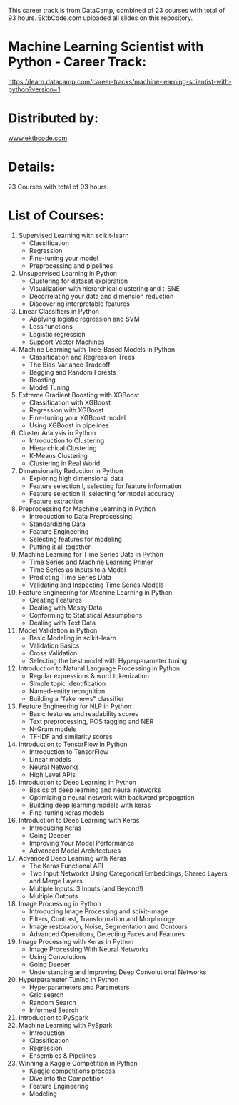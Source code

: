 This career track is from DataCamp, combined of 23 courses with total of 93 hours. EktbCode.com uploaded all slides on this repository.

# Machine Learning Scientist with Python - Career Track:
https://learn.datacamp.com/career-tracks/machine-learning-scientist-with-python?version=1

# Distributed by:
www.ektbcode.com

# Details:
23 Courses with total of 93 hours.

# List of Courses:
1.	Supervised Learning with scikit-learn
	* Classification
	* Regression
	* Fine-tuning your model
	* Preprocessing and pipelines
2.	Unsupervised Learning in Python
	* Clustering for dataset exploration
	* Visualization with hierarchical clustering and t-SNE
	* Decorrelating your data and dimension reduction
	* Discovering interpretable features
3.	Linear Classifiers in Python
	* Applying logistic regression and SVM
	* Loss functions
	* Logistic regression
	* Support Vector Machines
4.	Machine Learning with Tree-Based Models in Python
	* Classification and Regression Trees
	* The Bias-Variance Tradeoff
	* Bagging and Random Forests
	* Boosting
	* Model Tuning
5.	Extreme Gradient Boosting with XGBoost
	* Classification with XGBoost
	* Regression with XGBoost
	* Fine-tuning your XGBoost model
	* Using XGBoost in pipelines
6.	Cluster Analysis in Python
	* Introduction to Clustering
	* Hierarchical Clustering
	* K-Means Clustering
	* Clustering in Real World
7.	Dimensionality Reduction in Python
	* Exploring high dimensional data
	* Feature selection I, selecting for feature information
	* Feature selection II, selecting for model accuracy
	* Feature extraction
8.	Preprocessing for Machine Learning in Python
	* Introduction to Data Preprocessing
	* Standardizing Data
	* Feature Engineering
	* Selecting features for modeling
	* Putting it all together
9.	Machine Learning for Time Series Data in Python
	* Time Series and Machine Learning Primer
	* Time Series as Inputs to a Model
	* Predicting Time Series Data
	* Validating and Inspecting Time Series Models
10.	Feature Engineering for Machine Learning in Python
	* Creating Features
	* Dealing with Messy Data
	* Conforming to Statistical Assumptions
	* Dealing with Text Data
11.	Model Validation in Python
	* Basic Modeling in scikit-learn
	* Validation Basics
	* Cross Validation
	* Selecting the best model with Hyperparameter tuning.
12.	Introduction to Natural Language Processing in Python
	* Regular expressions & word tokenization
	* Simple topic identification
	* Named-entity recognition
	* Building a "fake news" classifier
13.	Feature Engineering for NLP in Python
	* Basic features and readability scores
	* Text preprocessing, POS tagging and NER
	* N-Gram models
	* TF-IDF and similarity scores
14.	Introduction to TensorFlow in Python
	* Introduction to TensorFlow
	* Linear models
	* Neural Networks
	* High Level APIs
15.	Introduction to Deep Learning in Python
	* Basics of deep learning and neural networks
	* Optimizing a neural network with backward propagation
	* Building deep learning models with keras
	* Fine-tuning keras models
16.	Introduction to Deep Learning with Keras
	* Introducing Keras
	* Going Deeper
	* Improving Your Model Performance
	* Advanced Model Architectures
17.	Advanced Deep Learning with Keras
	* The Keras Functional API
	* Two Input Networks Using Categorical Embeddings, Shared Layers, and Merge Layers
	* Multiple Inputs: 3 Inputs (and Beyond!)
	* Multiple Outputs
18.	Image Processing in Python
	* Introducing Image Processing and scikit-image
	* Filters, Contrast, Transformation and Morphology
	* Image restoration, Noise, Segmentation and Contours
	* Advanced Operations, Detecting Faces and Features
19.	Image Processing with Keras in Python
	* Image Processing With Neural Networks
	* Using Convolutions
	* Going Deeper
	* Understanding and Improving Deep Convolutional Networks
20.	Hyperparameter Tuning in Python
	* Hyperparameters and Parameters
	* Grid search
	* Random Search
	* Informed Search
21.	Introduction to PySpark
22.	Machine Learning with PySpark
	* Introduction
	* Classification
	* Regression
	* Ensembles & Pipelines
23.	Winning a Kaggle Competition in Python
	* Kaggle competitions process
	* Dive into the Competition
	* Feature Engineering
	* Modeling

